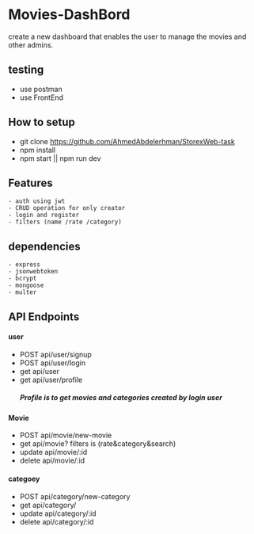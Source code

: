 # Movies-DashBord
create a new dashboard that enables the user to manage the movies and other admins.
 ## testing
  - use postman
  - use FrontEnd

  ## How to setup
   - git clone https://github.com/AhmedAbdelerhman/StorexWeb-task
   - npm install
   - npm start || npm run dev

   ## Features
    - auth using jwt
    - CRUD operation for only creator
    - login and register
    - filters (name /rate /category) 
  ## dependencies 
    - express
    - jsonwebtoken
    - bcrypt
    - mongoose
    - multer

  
  ## API Endpoints
 #### user 
- POST api/user/signup
- POST api/user/login
- get    api/user
- get  api/user/profile 
     ##### Profile is to get movies and categories created by login user

 #### Movie 
- POST api/movie/new-movie
- get  api/movie?
    filters is (rate&category&search)
- update  api/movie/:id 
- delete  api/movie/:id 
 #### categoey 
- POST api/category/new-category
- get  api/category/
- update  api/category/:id 
- delete  api/category/:id 


